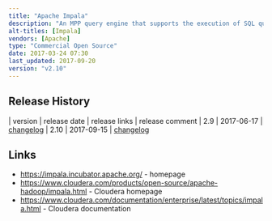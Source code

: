 ```yaml
---
title: "Apache Impala"
description: "An MPP query engine that supports the execution of SQL queries over in HDFS, HBase, Kudu and S3 based on tables defined in the Hive Metastore.  Focus is on analytical (OLAP) use cases, and more specifically on low latency interactive queries (rather than long running batch queries), with some support for batch inserts of data.  Supports DDL statements for updating the Hive Metastore, uses (broadly) the same SQL syntax as Hive (including UDFs and a range of aggregate and analytical functions), as well as the same JDBC / ODBC drivers, and is therefore compatible with any Hive query tool (such as Beeline).  Supports querying over data in Parquet, Text, Avro, RCFile and SequenceFile formats, with the ability to write Parquet and Text data.  Support Kerberos and LDAP authentication, and integration with Apache Sentry for authorisation.  Includes a shell (Impala Shell) that supports some shell only commands for tuning performance and diagnosing problems. Created by Cloudera, started in May 2011 and first announced in October 2012, with a 1.0 GA release in May 2013.  Donated to the Apache Foundation in December 2015, is still incubating, and is still under active development."
alt-titles: [Impala]
vendors: [Apache]
type: "Commercial Open Source"
date: 2017-03-24 07:30
last_updated: 2017-09-20
version: "v2.10"
---
```

## Release History

| version | release date | release links | release comment
| 2.9 | 2017-06-17 | [changelog](https://impala.incubator.apache.org/docs/changelog-2.9.html)
| 2.10 | 2017-09-15 | [changelog](https://impala.incubator.apache.org/docs/changelog-2.10.html)

## Links

* <https://impala.incubator.apache.org/> - homepage
* <https://www.cloudera.com/products/open-source/apache-hadoop/impala.html> - Cloudera homepage
* <https://www.cloudera.com/documentation/enterprise/latest/topics/impala.html> - Cloudera documentation